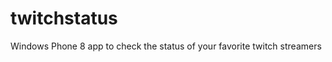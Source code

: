 twitchstatus
============

Windows Phone 8 app to check the status of your favorite twitch streamers
